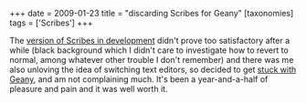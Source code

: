 +++
date = 2009-01-23
title = "discarding Scribes for Geany"
[taxonomies]
tags = ['Scribes']
+++

The [version of Scribes in development] didn't prove too satisfactory
after a while (black background which I didn't care to investigate how
to revert to normal, among whatever other trouble I don't remember) and
there was me also unloving the idea of switching text editors, so
decided to get [stuck with Geany], and am not complaining much. It's
been a year-and-a-half of pleasure and pain and it was well worth it.

  [version of Scribes in development]: http://tshepang.net/scribes-satisfies-some-more
  [stuck with Geany]: http://tshepang.net/project-of-note-geany
